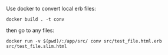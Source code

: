 Use docker to convert local erb files:

`docker build . -t conv`

then go to any files:

`docker run -v $(pwd)/:/app/src/ conv src/test_file.html.erb src/test_file.slim.html`
